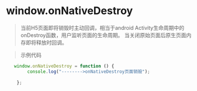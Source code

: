 # window.onNativeDestroy
>当前H5页面即将销毁时主动回调，相当于android Activity生命周期中的onDestroy函数，用户监听页面的生命周期。
当关闭原始页面后原生页面内存即将释放时回调。


> 示例代码
```js
   window.onNativeDestroy = function () {
        console.log("-------->onNativeDestroy页面销毁");
       
    };
```
